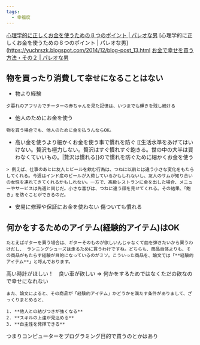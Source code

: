 ```yaml
---
tags:
  - 幸福度
---
```

[心理学的に正しくお金を使うための８つのポイント | パレオな男](https://yuchrszk.blogspot.com/2014/12/blog-post_13.html)
[心理学的に正しくお金を使うための８つのポイント | パレオな男](https://yuchrszk.blogspot.com/2014/12/blog-post_13.html
[お金で幸せを買う方法・その２ | パレオな男](https://yuchrszk.blogspot.com/2014/08/blog-post_47.html)
## 物を買ったり消費して幸せになることはない

- 物より経験
```
夕暮れのアフリカでチーターの赤ちゃんを見た記憶は、いつまでも輝きを残し続ける
```

- 他人のためにお金を使う
```
物を買う場合でも、他人のために金を払うんならOK。
```

- 高い金を使うより細かくお金を使う事で慣れを防ぐ
[[生活水準をあげてはいけない。贅沢も極力しない。贅沢はすぐ慣れすぐ飽きる。世の中の大半は買わなくていいもの。|贅沢は慣れる]]ので慣れを防ぐために細かくお金を使う 
```
> 例えば、仕事のあとに友人とビールを飲む行為は、つねに以前とは違う小さな変化をもたらしてくれる。今週はインド産のビールが入荷しているかもしれないし、友人のサムが知り合いの女性を連れてきてくれるかもしれない。一方で、高級レストランに金を出した場合、メニューやサービスは先週と同じだ。小さな喜びは、つねに違う顔を見せてくれる。その結果、「飽き」を防ぐことができるのだ。
```

- 安易に修理や保証にお金を使わない
傷ついても慣れる 

## 何かをするためのアイテム(経験的アイテム)はOK 

```
たとえばギターを買う場合は、ギターそのものが欲しいんじゃなくて曲を弾きたいから買うわけだし、 ランニングシューズは走るために買うわけですね。どちらも、商品自体よりも、その商品がもたらす経験が目的になっているのがミソ。こういった商品を、論文では「**経験的アイテム**」と呼んでおります。
```

高い時計がほしい！　良い車が欲しい => 何かをするためではなくただの欲なので幸せになれない

```
また、論文によると、その商品が「経験的アイテム」かどうかを満たす条件がありまして、ざっくりまとめると、

1. **他人との結びつきが強くなる**
2. **スキルの上達が見込める**
3. **自主性を発揮できる**
```

つまりコンピューターをプログラミング目的で買うのとかはあり
